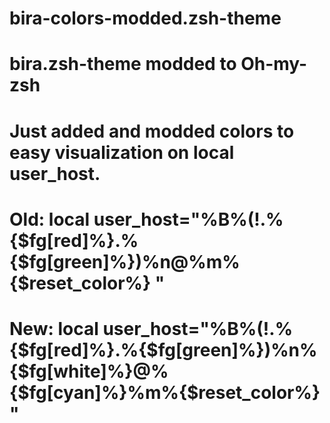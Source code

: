 # bira-colors-modded.zsh-theme

# bira.zsh-theme modded to Oh-my-zsh

# Just added and modded colors to easy visualization on local user_host.

# Old: local user_host="%B%(!.%{$fg[red]%}.%{$fg[green]%})%n@%m%{$reset_color%} "

# New: local user_host="%B%(!.%{$fg[red]%}.%{$fg[green]%})%n%{$fg[white]%}@%{$fg[cyan]%}%m%{$reset_color%} "


